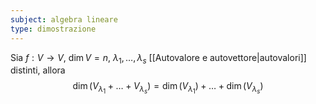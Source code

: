 ```yaml
---
subject: algebra lineare
type: dimostrazione
---
```

Sia $f:V\to V$, $\dim V=n$, $\lambda_1,\dots,\lambda_s$ [[Autovalore e autovettore|autovalori]] distinti, allora
$$
\dim(V_{\lambda_1}+\dots+V_{\lambda_s})=\dim(V_{\lambda_1})+\dots+\dim(V_{\lambda_s})
$$